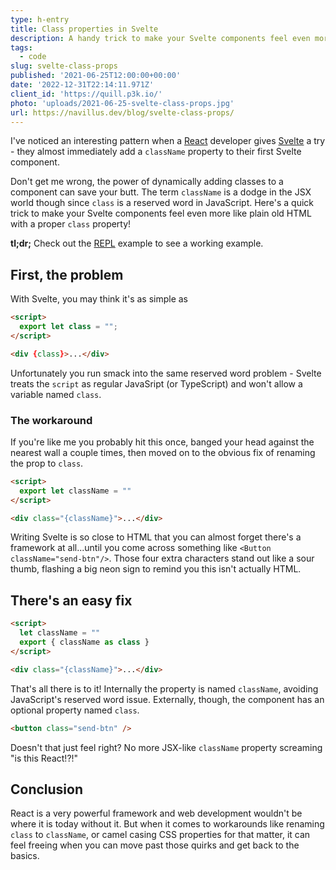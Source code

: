 ```yaml
---
type: h-entry
title: Class properties in Svelte
description: A handy trick to make your Svelte components feel even more like plain old HTML.
tags:
  - code
slug: svelte-class-props
published: '2021-06-25T12:00:00+00:00'
date: '2022-12-31T22:14:11.971Z'
client_id: 'https://quill.p3k.io/'
photo: 'uploads/2021-06-25-svelte-class-props.jpg'
url: https://navillus.dev/blog/svelte-class-props/
---
```


I've noticed an interesting pattern when a [React](https://reactjs.org/) developer gives [Svelte](https://svelte.dev) a try - they almost immediately add a `className` property to their first Svelte component.

Don't get me wrong, the power of dynamically adding classes to a component can save your butt. The term `className` is a dodge in the JSX world though since `class` is a reserved word in JavaScript. Here's a quick trick to make your Svelte components feel even more like plain old HTML with a proper `class` property!

**tl;dr;** Check out the [REPL](https://svelte.dev/repl/ee6a1591aa214368b56804241f0f4c6d?version=3.38.3) example to see a working example.

## First, the problem

With Svelte, you may think it's as simple as

```html
<script>
  export let class = "";
</script>

<div {class}>...</div>
```

Unfortunately you run smack into the same reserved word problem - Svelte treats the `script` as regular JavaSript (or TypeScript) and won't allow a variable named `class`.

### The workaround

If you're like me you probably hit this once, banged your head against the nearest wall a couple times, then moved on to the obvious fix of renaming the prop to `class`.

```html
<script>
  export let className = ""
</script>

<div class="{className}">...</div>
```

Writing Svelte is so close to HTML that you can almost forget there's a framework at all...until you come across something like `<Button className="send-btn"/>`. Those four extra characters stand out like a sour thumb, flashing a big neon sign to remind you this isn't actually HTML.

## There's an easy fix

```html
<script>
  let className = ""
  export { className as class }
</script>

<div class="{className}">...</div>
```

That's all there is to it! Internally the property is named `className`, avoiding JavaScript's reserved word issue. Externally, though, the component has an optional property named `class`.

```html
<button class="send-btn" />
```

Doesn't that just feel right? No more JSX-like `className` property screaming "is this React!?!"

## Conclusion

React is a very powerful framework and web development wouldn't be where it is today without it. But when it comes to workarounds like renaming `class` to `className`, or camel casing CSS properties for that matter, it can feel freeing when you can move past those quirks and get back to the basics.
